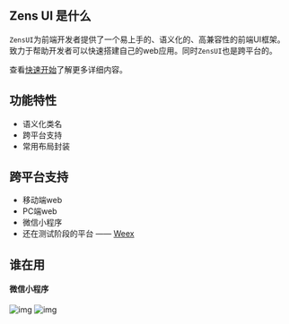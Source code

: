 ## Zens UI 是什么
`ZensUI`为前端开发者提供了一个易上手的、语义化的、高兼容性的前端UI框架。致力于帮助开发者可以快速搭建自己的web应用。同时`ZensUI`也是跨平台的。

查看[快速开始](intro/quickstart.md)了解更多详细内容。

## 功能特性
 - 语义化类名
 - 跨平台支持
 - 常用布局封装
 
## 跨平台支持
 * 移动端web
 * PC端web
 * 微信小程序
 * 还在测试阶段的平台 —— [Weex](http://weex.apache.org/cn/)
 
## 谁在用

#### 微信小程序
![img](https://zens-pic.oss-cn-shenzhen.aliyuncs.com/static/space/qrcode/zens.gift.qr.jpg)
![img](https://zens-pic.oss-cn-shenzhen.aliyuncs.com/static/space/qrcode/chating.qr.jpg)
